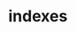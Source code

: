 # indexes 

<DemoView />

<div class="code-box code-vue-active">
<div class="code-tabs"></div>

</div> 